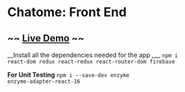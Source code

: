 # Chatome: Front End 

## ~~ [Live Demo](##) ~~


__Install all the dependencies needed for the app ___
<code>npm i react-dom redux react-redux react-router-dom firebase</code>

__For Unit Testing__
<code>npm i --save-dev enzyme enzyme-adapter-react-16</code>
